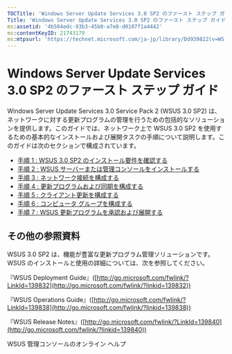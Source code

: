 ```yaml
---
TOCTitle: 'Windows Server Update Services 3.0 SP2 のファースト ステップ ガイド'
Title: 'Windows Server Update Services 3.0 SP2 のファースト ステップ ガイド'
ms:assetid: '4b504edc-93b3-45b0-a7e8-d0107f1a4442'
ms:contentKeyID: 21743179
ms:mtpsurl: 'https://technet.microsoft.com/ja-jp/library/Dd939822(v=WS.10)'
---
```


Windows Server Update Services 3.0 SP2 のファースト ステップ ガイド
===================================================================

Windows Server Update Services 3.0 Service Pack 2 (WSUS 3.0 SP2) は、ネットワークに対する更新プログラムの管理を行うための包括的なソリューションを提供します。このガイドでは、ネットワーク上で WSUS 3.0 SP2 を使用するための基本的なインストールおよび展開タスクの手順について説明します。このガイドは次のセクションで構成されています。

-   [手順 1 : WSUS 3.0 SP2 のインストール要件を確認する](https://technet.microsoft.com/ec01bd75-5def-4899-8cee-ddab827bbd83)
-   [手順 2 : WSUS サーバーまたは管理コンソールをインストールする](https://technet.microsoft.com/6db6fcb0-c55d-43b9-9b07-4040c6267759)
-   [手順 3 : ネットワーク接続を構成する](https://technet.microsoft.com/42a144c5-f08e-4a6e-b360-47ddea77bd24)
-   [手順 4 : 更新プログラムおよび同期を構成する](https://technet.microsoft.com/deeaa7e1-9b50-45cb-9537-d75f70de3405)
-   [手順 5 : クライアント更新を構成する](https://technet.microsoft.com/5ae60ead-3e94-456c-a692-c0f193ea5d5a)
-   [手順 6 : コンピュータ グループを構成する](https://technet.microsoft.com/70518732-2179-4e41-9609-7f9999867f41)
-   [手順 7 : WSUS 更新プログラムを承認および展開する](https://technet.microsoft.com/c4e58e17-d5e3-4194-8f26-b459e0c03b86)

その他の参照資料
----------------

WSUS 3.0 SP2 は、機能が豊富な更新プログラム管理ソリューションです。WSUS のインストールと使用の詳細については、次を参照してください。

『WSUS Deployment Guide』([http://go.microsoft.com/fwlink/?LinkId=139832](http://go.microsoft.com/fwlink/?linkid=139832))

『WSUS Operations Guide』([http://go.microsoft.com/fwlink/?LinkId=139838](http://go.microsoft.com/fwlink/?linkid=139838))

『WSUS Release Notes』([http://go.microsoft.com/fwlink/?LinkId=139840](http://go.microsoft.com/fwlink/?linkid=139840))

WSUS 管理コンソールのオンライン ヘルプ
